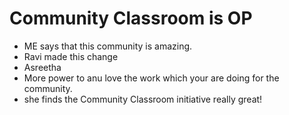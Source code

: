 # Community Classroom is OP

- ME says that this community is amazing.
- Ravi made this change
- Asreetha
- More power to anu love the work which your are doing for the community.
- she finds the Community Classroom initiative really great!
